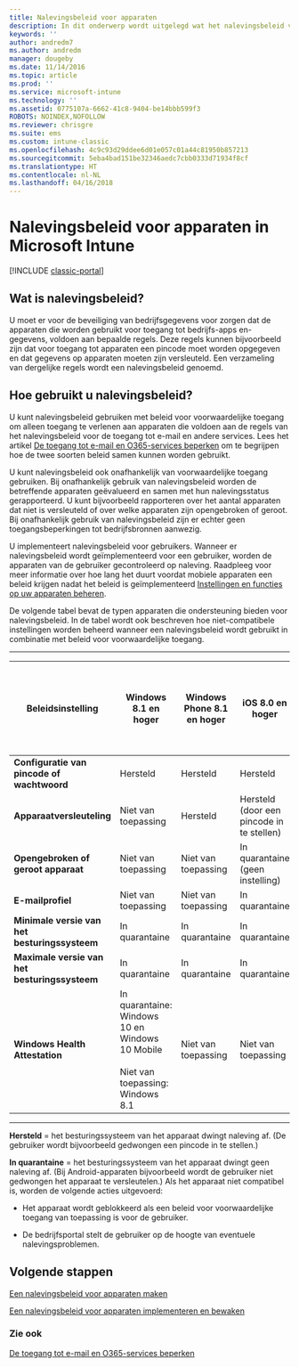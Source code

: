 ```yaml
---
title: Nalevingsbeleid voor apparaten
description: In dit onderwerp wordt uitgelegd wat het nalevingsbeleid voor apparaten is en hoe dit beleid werkt.
keywords: ''
author: andredm7
ms.author: andredm
manager: dougeby
ms.date: 11/14/2016
ms.topic: article
ms.prod: ''
ms.service: microsoft-intune
ms.technology: ''
ms.assetid: 0775107a-6662-41c8-9404-be14bbb599f3
ROBOTS: NOINDEX,NOFOLLOW
ms.reviewer: chrisgre
ms.suite: ems
ms.custom: intune-classic
ms.openlocfilehash: 4c9c93d29ddee6d01e057c01a44c81950b857213
ms.sourcegitcommit: 5eba4bad151be32346aedc7cbb0333d71934f8cf
ms.translationtype: HT
ms.contentlocale: nl-NL
ms.lasthandoff: 04/16/2018
---
```

# <a name="device-compliance-policies-in-microsoft-intune"></a>Nalevingsbeleid voor apparaten in Microsoft Intune

[!INCLUDE [classic-portal](../includes/classic-portal.md)]

## <a name="what-is-a-compliance-policy"></a>Wat is nalevingsbeleid?
U moet er voor de beveiliging van bedrijfsgegevens voor zorgen dat de apparaten die worden gebruikt voor toegang tot bedrijfs-apps en- gegevens, voldoen aan bepaalde regels. Deze regels kunnen bijvoorbeeld zijn dat voor toegang tot apparaten een pincode moet worden opgegeven en dat gegevens op apparaten moeten zijn versleuteld. Een verzameling van dergelijke regels wordt een nalevingsbeleid genoemd.

## <a name="how-should-i-use-compliance-policies"></a>Hoe gebruikt u nalevingsbeleid?
U kunt nalevingsbeleid gebruiken met beleid voor voorwaardelijke toegang om alleen toegang te verlenen aan apparaten die voldoen aan de regels van het nalevingsbeleid voor de toegang tot e-mail en andere services. Lees het artikel [De toegang tot e-mail en O365-services beperken](restrict-access-to-email-and-o365-services-with-microsoft-intune.md) om te begrijpen hoe de twee soorten beleid samen kunnen worden gebruikt.

U kunt nalevingsbeleid ook onafhankelijk van voorwaardelijke toegang gebruiken. Bij onafhankelijk gebruik van nalevingsbeleid worden de betreffende apparaten geëvalueerd en samen met hun nalevingsstatus gerapporteerd. U kunt bijvoorbeeld rapporteren over het aantal apparaten dat niet is versleuteld of over welke apparaten zijn opengebroken of geroot. Bij onafhankelijk gebruik van nalevingsbeleid zijn er echter geen toegangsbeperkingen tot bedrijfsbronnen aanwezig.

U implementeert nalevingsbeleid voor gebruikers. Wanneer er nalevingsbeleid wordt geïmplementeerd voor een gebruiker, worden de apparaten van de gebruiker gecontroleerd op naleving.
Raadpleeg voor meer informatie over hoe lang het duurt voordat mobiele apparaten een beleid krijgen nadat het beleid is geïmplementeerd [Instellingen en functies op uw apparaten beheren](/intune-classic/deploy-use/manage-settings-and-features-on-your-devices-with-microsoft-intune-policies#frequently-asked-questions-about-intune-policies).

De volgende tabel bevat de typen apparaten die ondersteuning bieden voor nalevingsbeleid. In de tabel wordt ook beschreven hoe niet-compatibele instellingen worden beheerd wanneer een nalevingsbeleid wordt gebruikt in combinatie met beleid voor voorwaardelijke toegang.

-----------------------------

|Beleidsinstelling| Windows 8.1 en hoger| Windows Phone 8.1 en hoger| iOS 8.0 en hoger|Android 4.0 en hoger<br/>Samsung Knox Standard 4.0 en hoger|
|-----|----|----|----|----|
|**Configuratie van pincode of wachtwoord** |Hersteld|Hersteld|Hersteld|In quarantaine|
|**Apparaatversleuteling**|Niet van toepassing|Hersteld|Hersteld (door een pincode in te stellen)|In quarantaine|
|**Opengebroken of geroot apparaat**|Niet van toepassing|Niet van toepassing|In quarantaine (geen instelling)|In quarantaine (geen instelling)|
|**E-mailprofiel**|Niet van toepassing|Niet van toepassing|In quarantaine|Niet van toepassing|
|**Minimale versie van het besturingssysteem**|In quarantaine|In quarantaine|In quarantaine|In quarantaine|
|**Maximale versie van het besturingssysteem**|In quarantaine|In quarantaine|In quarantaine|In quarantaine|
|**Windows Health Attestation**|In quarantaine: Windows 10 en Windows 10 Mobile<br /><br />Niet van toepassing: Windows 8.1|Niet van toepassing|Niet van toepassing|Niet van toepassing|

------------------------------

**Hersteld** = het besturingssysteem van het apparaat dwingt naleving af. (De gebruiker wordt bijvoorbeeld gedwongen een pincode in te stellen.)

**In quarantaine** = het besturingssysteem van het apparaat dwingt geen naleving af. (Bij Android-apparaten bijvoorbeeld wordt de gebruiker niet gedwongen het apparaat te versleutelen.) Als het apparaat niet compatibel is, worden de volgende acties uitgevoerd:

-   Het apparaat wordt geblokkeerd als een beleid voor voorwaardelijke toegang van toepassing is voor de gebruiker.

-   De bedrijfsportal stelt de gebruiker op de hoogte van eventuele nalevingsproblemen.

## <a name="next-steps"></a>Volgende stappen
[Een nalevingsbeleid voor apparaten maken](create-a-device-compliance-policy-in-microsoft-intune.md)

[Een nalevingsbeleid voor apparaten implementeren en bewaken](deploy-and-monitor-a-device-compliance-policy-in-microsoft-intune.md)

### <a name="see-also"></a>Zie ook
[De toegang tot e-mail en O365-services beperken](restrict-access-to-email-and-o365-services-with-microsoft-intune.md)
